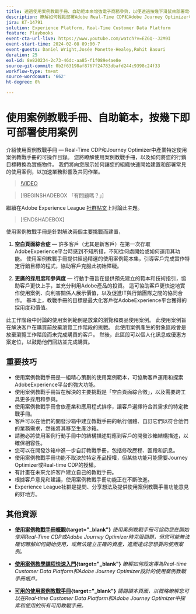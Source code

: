 ```yaml
---
title: 透過使用案例教戰手冊、自助範本來增強電子商務參與，以便透過按幾下滑鼠來部署電子商務使用案例
description: 瞭解如何輕鬆部署Adobe Real-Time CDP和Adobe Journey Optimizer中的使用案例行動手冊，並解鎖可能改善電子商務客戶參與度的工具。
jira: KT-14791
solution: Experience Platform, Real-Time Customer Data Platform
feature: Playbooks
event-cta-url-live: https://www.youtube.com/watch?v=EZGQ--J2M9I
event-start-time: 2024-02-08 09:00-7
event-guests: Daniel Wright,Josée Monette-Healey,Rohit Basuri
duration: 25
exl-id: 8e820234-2c73-46dc-aa85-f1f089e4ae8e
source-git-commit: 0b2f63198af8767f24783dbafd244c9398c24f33
workflow-type: tm+mt
source-wordcount: '662'
ht-degree: 0%

---
```


# 使用案例教戰手冊、自助範本，按幾下即可部署使用案例

介紹使用案例教戰手冊 — Real-Time CDP和Journey Optimizer中產業特定使用案例教戰手冊的可操作目錄。 您將瞭解使用案例教戰手冊，以及如何將您的行銷目標轉換為實施物件。 我們將向您展示如何讓您的組織快速開始建置和部署常見的使用案例，以加速業務影響及共同作業。

>[!VIDEO](https://video.tv.adobe.com/v/3426930/?quality=12&learn=on)

>[!BEGINSHADEBOX 「有問題嗎？」]

繼續在Adobe Experience League [社群貼文](https://experienceleaguecommunities.adobe.com/t5/adobe-experience-platform/experience-league-live-post-session-discussion-use-case/m-p/651643#M488)上討論此主題。

>[!ENDSHADEBOX]

使用案例教戰手冊是針對解決兩個主要挑戰而建置，

1. **空白頁面綜合症** — 許多客戶（尤其是新客戶）在第一次存取AdobeExperience平台時感到不知所措，不知從何處開始或如何運用其功能。 使用案例教戰手冊提供經過精選的使用案例範本集，引導客戶完成實作特定行銷目標的程式，協助客戶克服此初始障礙。

1. **更廣的採用度和參與度** — 行動手冊旨在提供預先建立的範本和技術指引，協助客戶更快上手，並充分利用Adobe產品的投資。  這可協助客戶更快速地實作使用案例、向利害關係人展示價值，以及促進IT與行銷團隊之間的協同合作。  基本上，教戰手冊的目標是最大化客戶從AdobeExperience平台獲得的採用度和價值。

此工作階段中討論的使用案例範例是放棄的瀏覽和商品使用案例。 此使用案例旨在解決客戶在購買前放棄瀏覽工作階段的挑戰。 此使用案例產生的對象區段會是放棄瀏覽工作階段而未完成購買的客戶。 然後，此區段可以個人化訊息或優惠方案定位，以鼓勵他們回訪並完成購買。

## 重要技巧

* 使用案例教戰手冊是一組精心策劃的使用案例範本，可協助客戶運用和探索AdobeExperience平台的強大功能。
* 使用案例教戰手冊旨在解決的主要挑戰是「空白頁面綜合徵」，以及需要跨工具更多採用和參與。
* 使用案例教戰手冊會依產業和應用程式排序，讓客戶選擇符合其需求的特定教戰手冊。
* 客戶可以在他們的開發沙箱中建立教戰手冊的執行個體、自訂它們以符合他們的業務需求，然後將其移至生產沙箱。
* 請務必將使用案例行動手冊中的結構描述對應到客戶的開發沙箱結構描述，以確保相容性。
* 您可以在開發沙箱中進一步自訂教戰手冊，包括修改歷程、區段和訊息。
* 使用案例教戰手冊功能不取決於特定產品授權，但某些功能可能需要Journey Optimizer或Real-time CDP的授權。
* 有計畫在未來允許客戶建立自己的教戰手冊。
* 根據客戶意見和建議，使用案例教戰手冊功能正在不斷改進。
* Experience League社群是提問、分享想法及提供使用案例教戰手冊功能意見的好地方。

## 其他資源

* **[使用案例教戰手冊概觀](https://experienceleague.adobe.com/docs/experience-platform/use-case-playbooks/playbooks/overview.html?lang=zh-Hant){target="_blank"}**
  *使用案例教戰手冊可協助您在開始使用Real-Time CDP或Adobe Journey Optimizer時克服問題，但您可能無法確切瞭解如何開始使用，或無法建立正確的資產，進而達成您想要的使用案例。*

* **[使用案例教學課程快速入門](https://experienceleague.adobe.com/docs/experience-platform/use-case-playbooks/playbooks/get-started.html?lang=zh-Hant){target="_blank"}**
  *瞭解如何設定專為Real-time Customer Data Platform和Adobe Journey Optimizer設計的使用案例教戰手冊帳戶。*

* **[可用的使用案例教戰手冊](https://experienceleague.adobe.com/docs/experience-platform/use-case-playbooks/playbooks/playbooks-list.html?lang=zh-Hant){target="_blank"}**
  *請閱讀本頁面，以概略瞭解您可以在Real-time Customer Data Platform和Adobe Journey Optimizer中探索和使用的所有可用教戰手冊。*
